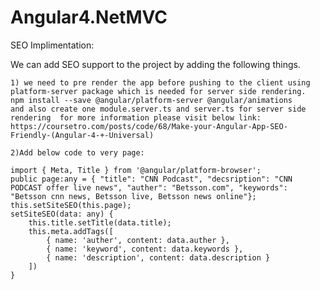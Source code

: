 # Angular4.NetMVC

SEO Implimentation:

We can add SEO support to the project by adding the following things.

    1) we need to pre render the app before pushing to the client using platform-server package which is needed for server side rendering.
    npm install --save @angular/platform-server @angular/animations
    and also create one module.server.ts and server.ts for server side rendering  for more information please visit below link:
    https://coursetro.com/posts/code/68/Make-your-Angular-App-SEO-Friendly-(Angular-4-+-Universal)
	
    2)Add below code to very page:
	
    import { Meta, Title } from '@angular/platform-browser';
    public page:any = { "title": "CNN Podcast", "decsription": "CNN PODCAST offer live news", "auther": "Betsson.com", "keywords":      "Betsson cnn news, Betsson live, Betsson news online"};
    this.setSiteSEO(this.page);
    setSiteSEO(data: any) {
        this.title.setTitle(data.title);
        this.meta.addTags([
            { name: 'auther', content: data.auther },
            { name: 'keyword', content: data.keywords },
            { name: 'description', content: data.description }
        ])
    }
